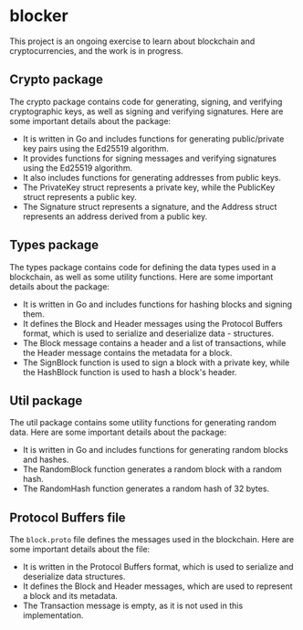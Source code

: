 # blocker

This project is an ongoing exercise to learn about blockchain and cryptocurrencies, and the work is in progress.

## Crypto package

The crypto package contains code for generating, signing, and verifying cryptographic keys, as well as signing and verifying signatures. Here are some important details about the package:

- It is written in Go and includes functions for generating public/private key pairs using the Ed25519 algorithm.
- It provides functions for signing messages and verifying signatures using the Ed25519 algorithm.
- It also includes functions for generating addresses from public keys.
- The PrivateKey struct represents a private key, while the PublicKey struct represents a public key.
- The Signature struct represents a signature, and the Address struct represents an address derived from a public key.

## Types package

The types package contains code for defining the data types used in a blockchain, as well as some utility functions. Here are some important details about the package:

- It is written in Go and includes functions for hashing blocks and signing them.
- It defines the Block and Header messages using the Protocol Buffers format, which is used to serialize and deserialize data - structures.
- The Block message contains a header and a list of transactions, while the Header message contains the metadata for a block.
- The SignBlock function is used to sign a block with a private key, while the HashBlock function is used to hash a block's header.

## Util package

The util package contains some utility functions for generating random data. Here are some important details about the package:

- It is written in Go and includes functions for generating random blocks and hashes.
- The RandomBlock function generates a random block with a random hash.
- The RandomHash function generates a random hash of 32 bytes.

## Protocol Buffers file

The `block.proto` file defines the messages used in the blockchain. Here are some important details about the file:

- It is written in the Protocol Buffers format, which is used to serialize and deserialize data structures.
- It defines the Block and Header messages, which are used to represent a block and its metadata.
- The Transaction message is empty, as it is not used in this implementation.


